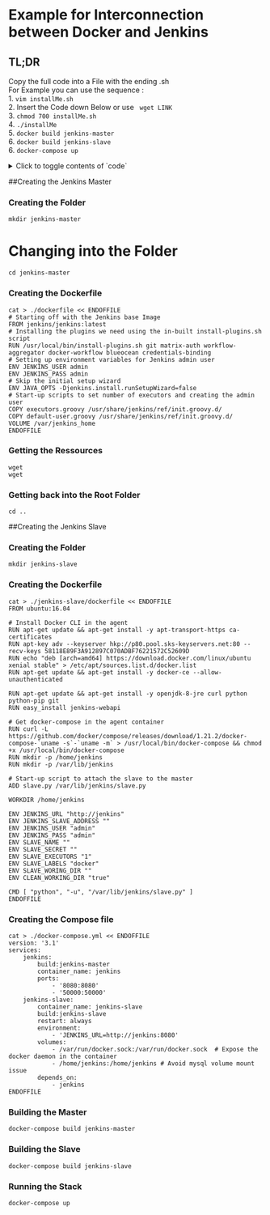 # Example for Interconnection between Docker and Jenkins

## TL;DR  
Copy the full code into a File with the ending .sh  
For Example you can use the sequence :  
    1. `vim installMe.sh`  
    2. Insert the Code down Below or use ` wget LINK`   
    3. `chmod 700 installMe.sh`  
    4. `./installMe`  
    5. `docker build jenkins-master`  
    6. `docker build jenkins-slave`  
    6. `docker-compose up`  
<details>
    <summary>Click to toggle contents of `code`</summary>

    #!/bin/sh
    mkdir jenkins-master
    mkdir jenkins-slave
    
    cat > ./jenkins-master/dockerfile << ENDOFFILE
    # Starting off with the Jenkins base Image
    FROM jenkins/jenkins:latest
    # Installing the plugins we need using the in-built install-plugins.sh script
    RUN /usr/local/bin/install-plugins.sh git matrix-auth workflow-aggregator docker-workflow blueocean credentials-binding
    # Setting up environment variables for Jenkins admin user
    ENV JENKINS_USER admin
    ENV JENKINS_PASS admin
    # Skip the initial setup wizard
    ENV JAVA_OPTS -Djenkins.install.runSetupWizard=false
    # Start-up scripts to set number of executors and creating the admin user
    COPY executors.groovy /usr/share/jenkins/ref/init.groovy.d/
    COPY default-user.groovy /usr/share/jenkins/ref/init.groovy.d/
    VOLUME /var/jenkins_home
    ENDOFFILE
    
    cat > ./jenkins-slave/dockerfile << ENDOFFILE
    FROM ubuntu:16.04
    # Install Docker CLI in the agent
    RUN apt-get update && apt-get install -y apt-transport-https ca-certificates
    RUN apt-key adv --keyserver hkp://p80.pool.sks-keyservers.net:80 --recv-keys 58118E89F3A912897C070ADBF76221572C52609D
    RUN echo "deb [arch=amd64] https://download.docker.com/linux/ubuntu xenial stable" > /etc/apt/sources.list.d/docker.list
    RUN apt-get update && apt-get install -y docker-ce --allow-unauthenticated
    RUN apt-get update && apt-get install -y openjdk-8-jre curl python python-pip git
    RUN easy_install jenkins-webapi
    # Get docker-compose in the agent container
    RUN curl -L https://github.com/docker/compose/releases/download/1.21.2/docker-compose-`uname -s`-`uname -m` > /usr/local/bin/docker-compose && chmod +x /usr/local/bin/docker-compose
    RUN mkdir -p /home/jenkins
    RUN mkdir -p /var/lib/jenkins
    # Start-up script to attach the slave to the master
    ADD slave.py /var/lib/jenkins/slave.py
    WORKDIR /home/jenkins
    ENV JENKINS_URL "http://jenkins"
    ENV JENKINS_SLAVE_ADDRESS ""
    ENV JENKINS_USER "admin"
    ENV JENKINS_PASS "admin"
    ENV SLAVE_NAME ""
    ENV SLAVE_SECRET ""
    ENV SLAVE_EXECUTORS "1"
    ENV SLAVE_LABELS "docker"
    ENV SLAVE_WORING_DIR ""
    ENV CLEAN_WORKING_DIR "true"
    CMD [ "python", "-u", "/var/lib/jenkins/slave.py" ]
    ENDOFFILE
    
    cat > ./docker-compose.yml << ENDOFFILE
    version: '3.1'
    services:
        jenkins:
            container_name: jenkins
            ports:
                - '8080:8080'
                - '50000:50000'
            image: localhost:5000/jenkins
        jenkins-slave:
            container_name: jenkins-slave
            restart: always
            environment:
                - 'JENKINS_URL=http://jenkins:8080'
            image: localhost:5000/jenkins-slave
            volumes:
                - /var/run/docker.sock:/var/run/docker.sock  # Expose the docker daemon in the container
                - /home/jenkins:/home/jenkins # Avoid mysql volume mount issue
            depends_on:
                - jenkins
    ENDOFFILE
</details>

##Creating the Jenkins Master
### Creating the Folder  
```
mkdir jenkins-master
```
# Changing into the Folder
```
cd jenkins-master
```
### Creating the Dockerfile  
```
cat > ./dockerfile << ENDOFFILE
# Starting off with the Jenkins base Image
FROM jenkins/jenkins:latest
# Installing the plugins we need using the in-built install-plugins.sh script
RUN /usr/local/bin/install-plugins.sh git matrix-auth workflow-aggregator docker-workflow blueocean credentials-binding
# Setting up environment variables for Jenkins admin user
ENV JENKINS_USER admin
ENV JENKINS_PASS admin
# Skip the initial setup wizard
ENV JAVA_OPTS -Djenkins.install.runSetupWizard=false
# Start-up scripts to set number of executors and creating the admin user
COPY executors.groovy /usr/share/jenkins/ref/init.groovy.d/
COPY default-user.groovy /usr/share/jenkins/ref/init.groovy.d/
VOLUME /var/jenkins_home
ENDOFFILE
```
### Getting the Ressources
```
wget 
wget 
```
### Getting back into the Root Folder
```
cd ..
```

##Creating the Jenkins Slave
### Creating the Folder  
```
mkdir jenkins-slave
```
### Creating the Dockerfile  
```
cat > ./jenkins-slave/dockerfile << ENDOFFILE
FROM ubuntu:16.04

# Install Docker CLI in the agent
RUN apt-get update && apt-get install -y apt-transport-https ca-certificates
RUN apt-key adv --keyserver hkp://p80.pool.sks-keyservers.net:80 --recv-keys 58118E89F3A912897C070ADBF76221572C52609D
RUN echo "deb [arch=amd64] https://download.docker.com/linux/ubuntu xenial stable" > /etc/apt/sources.list.d/docker.list
RUN apt-get update && apt-get install -y docker-ce --allow-unauthenticated

RUN apt-get update && apt-get install -y openjdk-8-jre curl python python-pip git
RUN easy_install jenkins-webapi

# Get docker-compose in the agent container
RUN curl -L https://github.com/docker/compose/releases/download/1.21.2/docker-compose-`uname -s`-`uname -m` > /usr/local/bin/docker-compose && chmod +x /usr/local/bin/docker-compose
RUN mkdir -p /home/jenkins
RUN mkdir -p /var/lib/jenkins

# Start-up script to attach the slave to the master
ADD slave.py /var/lib/jenkins/slave.py

WORKDIR /home/jenkins

ENV JENKINS_URL "http://jenkins"
ENV JENKINS_SLAVE_ADDRESS ""
ENV JENKINS_USER "admin"
ENV JENKINS_PASS "admin"
ENV SLAVE_NAME ""
ENV SLAVE_SECRET ""
ENV SLAVE_EXECUTORS "1"
ENV SLAVE_LABELS "docker"
ENV SLAVE_WORING_DIR ""
ENV CLEAN_WORKING_DIR "true"

CMD [ "python", "-u", "/var/lib/jenkins/slave.py" ]
ENDOFFILE
```

### Creating the Compose file  
```
cat > ./docker-compose.yml << ENDOFFILE
version: '3.1'
services:
    jenkins:
        build:jenkins-master
        container_name: jenkins
        ports:
            - '8080:8080'
            - '50000:50000'
    jenkins-slave:
        container_name: jenkins-slave
        build:jenkins-slave
        restart: always
        environment:
            - 'JENKINS_URL=http://jenkins:8080'
        volumes:
            - /var/run/docker.sock:/var/run/docker.sock  # Expose the docker daemon in the container
            - /home/jenkins:/home/jenkins # Avoid mysql volume mount issue
        depends_on:
            - jenkins
ENDOFFILE
```
### Building the Master
``` docker-compose build jenkins-master ```
### Building the Slave
``` docker-compose build jenkins-slave ```
### Running the Stack  
``` docker-compose up  ```
